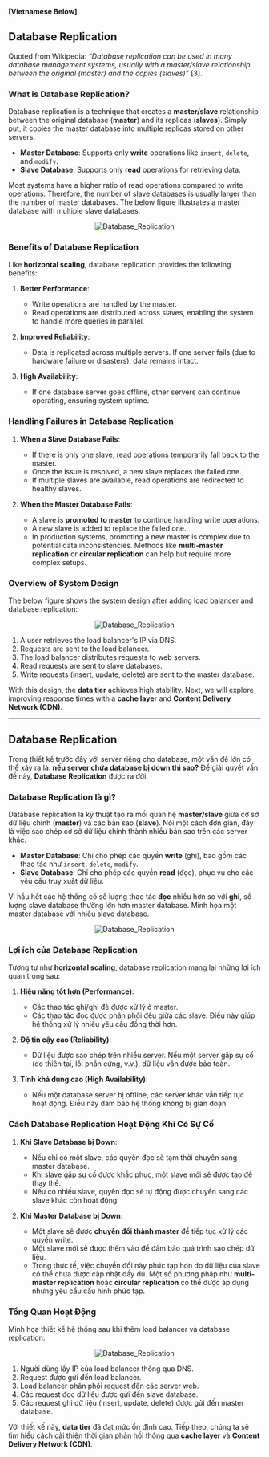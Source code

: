 **[Vietnamese Below]**

## Database Replication

Quoted from Wikipedia: *“Database replication can be used in many database management systems, usually with a master/slave relationship between the original (master) and the copies (slaves)”* [3].

### What is Database Replication?

Database replication is a technique that creates a **master/slave** relationship between the original database (**master**) and its replicas (**slaves**). Simply put, it copies the master database into multiple replicas stored on other servers.

- **Master Database**: Supports only **write** operations like `insert`, `delete`, and `modify`.
- **Slave Database**: Supports only **read** operations for retrieving data.

Most systems have a higher ratio of read operations compared to write operations. Therefore, the number of slave databases is usually larger than the number of master databases. The below figure illustrates a master database with multiple slave databases.

<p align="center" style="width: 50%; margin-left: 25%">
  <img src="../images/Chapter1/Database_Replication_1.png" alt="Database_Replication">
</p>

### Benefits of Database Replication

Like **horizontal scaling**, database replication provides the following benefits:

1. **Better Performance**:
   - Write operations are handled by the master.
   - Read operations are distributed across slaves, enabling the system to handle more queries in parallel.

2. **Improved Reliability**:
   - Data is replicated across multiple servers. If one server fails (due to hardware failure or disasters), data remains intact.

3. **High Availability**:
   - If one database server goes offline, other servers can continue operating, ensuring system uptime.

### Handling Failures in Database Replication

1. **When a Slave Database Fails**:
   - If there is only one slave, read operations temporarily fall back to the master.
   - Once the issue is resolved, a new slave replaces the failed one.
   - If multiple slaves are available, read operations are redirected to healthy slaves.

2. **When the Master Database Fails**:
   - A slave is **promoted to master** to continue handling write operations.
   - A new slave is added to replace the failed one.
   - In production systems, promoting a new master is complex due to potential data inconsistencies. Methods like **multi-master replication** or **circular replication** can help but require more complex setups.

### Overview of System Design

The below figure shows the system design after adding load balancer and database replication:

<p align="center" style="width: 50%; margin-left: 25%">
  <img src="../images/Chapter1/Database_Replication_2.png" alt="Database_Replication">
</p>

1. A user retrieves the load balancer's IP via DNS.
2. Requests are sent to the load balancer.
3. The load balancer distributes requests to web servers.
4. Read requests are sent to slave databases.
5. Write requests (insert, update, delete) are sent to the master database.

With this design, the **data tier** achieves high stability. Next, we will explore improving response times with a **cache layer** and **Content Delivery Network (CDN)**.

-------------

## Database Replication


Trong thiết kế trước đây với server riêng cho database, một vấn đề lớn có thể xảy ra là: **nếu server chứa database bị down thì sao?** Để giải quyết vấn đề này, **Database Replication** được ra đời.

### Database Replication là gì?

Database replication là kỹ thuật tạo ra mối quan hệ **master/slave** giữa cơ sở dữ liệu chính (**master**) và các bản sao (**slave**). Nói một cách đơn giản, đây là việc sao chép cơ sở dữ liệu chính thành nhiều bản sao trên các server khác. 

- **Master Database**: Chỉ cho phép các quyền **write** (ghi), bao gồm các thao tác như `insert`, `delete`, `modify`.
- **Slave Database**: Chỉ cho phép các quyền **read** (đọc), phục vụ cho các yêu cầu truy xuất dữ liệu.

Vì hầu hết các hệ thống có số lượng thao tác **đọc** nhiều hơn so với **ghi**, số lượng slave database thường lớn hơn master database. Minh họa một master database với nhiều slave database.

<p align="center" style="width: 50%; margin-left: 25%">
  <img src="../images/Chapter1/Database_Replication_1.png" alt="Database_Replication">
</p>

### Lợi ích của Database Replication

Tương tự như **horizontal scaling**, database replication mang lại những lợi ích quan trọng sau:

1. **Hiệu năng tốt hơn (Performance)**:
   - Các thao tác ghi/ghi đè được xử lý ở master.
   - Các thao tác đọc được phân phối đều giữa các slave. Điều này giúp hệ thống xử lý nhiều yêu cầu đồng thời hơn.

2. **Độ tin cậy cao (Reliability)**:
   - Dữ liệu được sao chép trên nhiều server. Nếu một server gặp sự cố (do thiên tai, lỗi phần cứng, v.v.), dữ liệu vẫn được bảo toàn.

3. **Tính khả dụng cao (High Availability)**:
   - Nếu một database server bị offline, các server khác vẫn tiếp tục hoạt động. Điều này đảm bảo hệ thống không bị gián đoạn.

### Cách Database Replication Hoạt Động Khi Có Sự Cố

1. **Khi Slave Database bị Down**:
   - Nếu chỉ có một slave, các quyền đọc sẽ tạm thời chuyển sang master database.
   - Khi slave gặp sự cố được khắc phục, một slave mới sẽ được tạo để thay thế.
   - Nếu có nhiều slave, quyền đọc sẽ tự động được chuyển sang các slave khác còn hoạt động.

2. **Khi Master Database bị Down**:
   - Một slave sẽ được **chuyển đổi thành master** để tiếp tục xử lý các quyền write.
   - Một slave mới sẽ được thêm vào để đảm bảo quá trình sao chép dữ liệu.
   - Trong thực tế, việc chuyển đổi này phức tạp hơn do dữ liệu của slave có thể chưa được cập nhật đầy đủ. Một số phương pháp như **multi-master replication** hoặc **circular replication** có thể được áp dụng nhưng yêu cầu cấu hình phức tạp.

### Tổng Quan Hoạt Động

Minh họa thiết kế hệ thống sau khi thêm load balancer và database replication:

<p align="center" style="width: 50%; margin-left: 25%">
  <img src="../images/Chapter1/Database_Replication_2.png" alt="Database_Replication">
</p>

1. Người dùng lấy IP của load balancer thông qua DNS.
2. Request được gửi đến load balancer.
3. Load balancer phân phối request đến các server web.
4. Các request đọc dữ liệu được gửi đến slave database.
5. Các request ghi dữ liệu (insert, update, delete) được gửi đến master database.

Với thiết kế này, **data tier** đã đạt mức ổn định cao. Tiếp theo, chúng ta sẽ tìm hiểu cách cải thiện thời gian phản hồi thông qua **cache layer** và **Content Delivery Network (CDN)**.



